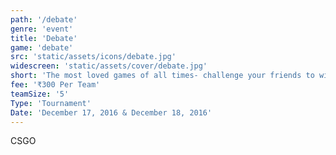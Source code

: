 ```yaml
---
path: '/debate'
genre: 'event'
title: 'Debate'
game: 'debate'
src: 'static/assets/icons/debate.jpg'
widescreen: 'static/assets/cover/debate.jpg'
short: 'The most loved games of all times- challenge your friends to win the tournament and challenge your rivals to earn the title!'
fee: '₹300 Per Team'
teamSize: '5'
Type: 'Tournament'
Date: 'December 17, 2016 & December 18, 2016' 
---
```


CSGO